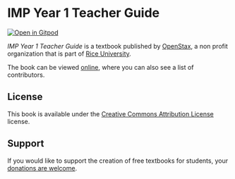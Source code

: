 # IMP Year 1 Teacher Guide

[![Open in Gitpod](https://gitpod.io/button/open-in-gitpod.svg)](https://gitpod.io/from-referrer/)

_IMP Year 1 Teacher Guide_ is a textbook published by [OpenStax](https://openstax.org/), a non profit organization that is part of [Rice University](https://www.rice.edu/).

The book can be viewed [online](https://github.com/cnx-user-books/cnxbook-imp-year-1-teacher-guide/releases/latest), where you can also see a list of contributors.

## License
This book is available under the [Creative Commons Attribution License](./LICENSE) license.

## Support
If you would like to support the creation of free textbooks for students, your [donations are welcome](https://riceconnect.rice.edu/donation/support-openstax-banner).
